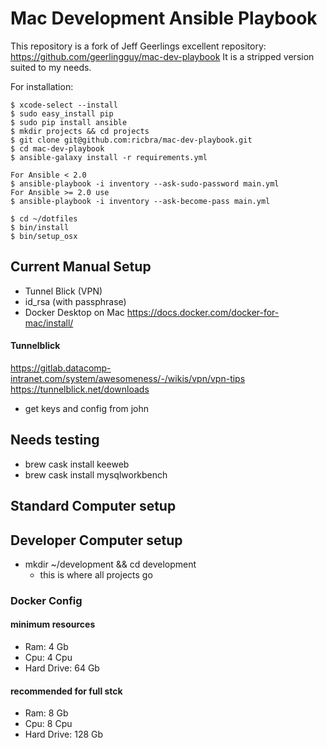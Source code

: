 # Mac Development Ansible Playbook

This repository is a fork of Jeff Geerlings excellent repository: https://github.com/geerlingguy/mac-dev-playbook
It is a stripped version suited to my needs.

For installation:
 
    $ xcode-select --install
    $ sudo easy_install pip
    $ sudo pip install ansible
    $ mkdir projects && cd projects
    $ git clone git@github.com:ricbra/mac-dev-playbook.git
    $ cd mac-dev-playbook
    $ ansible-galaxy install -r requirements.yml
    
    For Ansible < 2.0
    $ ansible-playbook -i inventory --ask-sudo-password main.yml 
    For Ansible >= 2.0 use 
    $ ansible-playbook -i inventory --ask-become-pass main.yml 
    
    $ cd ~/dotfiles
    $ bin/install
    $ bin/setup_osx



## Current Manual Setup

- Tunnel Blick (VPN)
- id_rsa (with passphrase)
- Docker Desktop on Mac https://docs.docker.com/docker-for-mac/install/

#### Tunnelblick

https://gitlab.datacomp-intranet.com/system/awesomeness/-/wikis/vpn/vpn-tips
https://tunnelblick.net/downloads

- get keys and config from john

## Needs testing

- brew cask install keeweb
- brew cask install mysqlworkbench

## Standard Computer setup

## Developer Computer setup

* mkdir ~/development && cd development
  * this is where all projects go

### Docker Config

#### minimum resources

* Ram: 4 Gb
* Cpu: 4 Cpu
* Hard Drive: 64 Gb

#### recommended for full stck

* Ram: 8 Gb
* Cpu: 8 Cpu
* Hard Drive: 128 Gb